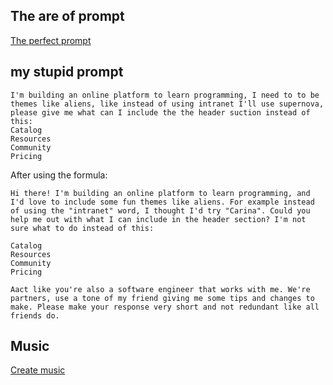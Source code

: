 
## The are of prompt

[The perfect prompt](https://youtu.be/jC4v5AS4RIM?si=9btac2k47OZcbdwm)

## my stupid prompt

```
I'm building an online platform to learn programming, I need to to be themes like aliens, like instead of using intranet I'll use supernova, please give me what can I include the the header suction instead of this:
Catalog
Resources
Community
Pricing
```

After using the formula:

```
Hi there! I'm building an online platform to learn programming, and I'd love to include some fun themes like aliens. For example instead of using the "intranet" word, I thought I'd try "Carina". Could you help me out with what I can include in the header section? I'm not sure what to do instead of this:

Catalog
Resources
Community
Pricing

Aact like you're also a software engineer that works with me. We're partners, use a tone of my friend giving me some tips and changes to make. Please make your response very short and not redundant like all friends do.
```

## Music

[Create music](www.udio.com)
	